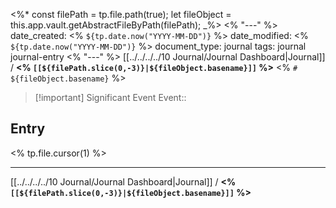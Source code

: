 <%*
	const filePath = tp.file.path(true);
	let fileObject = this.app.vault.getAbstractFileByPath(filePath);
_%>
<% "---" %>
date_created: <% `${tp.date.now("YYYY-MM-DD")}` %>
date_modified: <% `${tp.date.now("YYYY-MM-DD")}` %>
document_type: journal
tags: journal journal-entry
<% "---" %>
[[../../../../10 Journal/Journal Dashboard|Journal]] / **<% `[[${filePath.slice(0,-3)}|${fileObject.basename}]]` %>**
<% `# ${fileObject.basename}` %>

> [!important] Significant Event
> Event:: 

## Entry
<% tp.file.cursor(1) %>

---
[[../../../../10 Journal/Journal Dashboard|Journal]] / **<% `[[${filePath.slice(0,-3)}|${fileObject.basename}]]` %>**